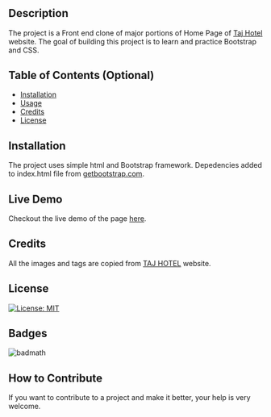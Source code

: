# <HOTEL TAJ HOMEPAGE COPY>
## Description
The project is a Front end clone of major portions of Home Page of [Taj Hotel](https://www.tajhotels.com/en-in/) website. The goal of building this project is to learn and practice Bootstrap and CSS. 

## Table of Contents (Optional)
- [Installation](#installation)
- [Usage](#usage)
- [Credits](#credits)
- [License](#license)

## Installation
The project uses simple html and Bootstrap framework. Depedencies added to index.html file from [getbootstrap.com](https://getbootstrap.com/docs/5.3/getting-started/introduction/).

## Live Demo
Checkout the live demo of the page [here](https://srianya.github.io/HotelWebsite/).

## Credits
All the images and tags are copied from [TAJ HOTEL](https://www.tajhotels.com/en-in/) website.

## License
[![License: MIT](https://img.shields.io/badge/License-MIT-yellow.svg)](https://opensource.org/licenses/MIT)

## Badges
![badmath](https://img.shields.io/badge/Bootstrap-563D7C?style=for-the-badge&logo=bootstrap&logoColor=white)

## How to Contribute
If you want to contribute to a project and make it better, your help is very welcome. 



